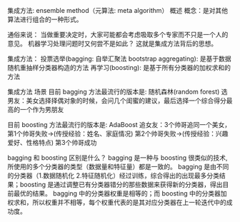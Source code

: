 集成方法: ensemble method（元算法: meta algorithm） 概述
概念：是对其他算法进行组合的一种形式。

通俗来说： 当做重要决定时，大家可能都会考虑吸取多个专家而不只是一个人的意见。 机器学习处理问题时又何尝不是如此？ 这就是集成方法背后的思想。

集成方法：
投票选举(bagging: 自举汇聚法 bootstrap aggregating): 是基于数据随机重抽样分类器构造的方法
再学习(boosting): 是基于所有分类器的加权求和的方法

集成方法 场景
目前 bagging 方法最流行的版本是: 随机森林(random forest)
选男友：美女选择择偶对象的时候，会问几个闺蜜的建议，最后选择一个综合得分最高的一个作为男朋友

目前 boosting 方法最流行的版本是: AdaBoost
追女友：3个帅哥追同一个美女，第1个帅哥失败->(传授经验：姓名、家庭情况) 第2个帅哥失败->(传授经验：兴趣爱好、性格特点) 第3个帅哥成功

bagging 和 boosting 区别是什么？
bagging 是一种与 boosting 很类似的技术, 所使用的多个分类器的类型（数据量和特征量）都是一致的。
bagging 是由不同的分类器（1.数据随机化 2.特征随机化）经过训练，综合得出的出现最多分类结果；boosting 是通过调整已有分类器错分的那些数据来获得新的分类器，得出目前最优的结果。
bagging 中的分类器权重是相等的；而 boosting 中的分类器加权求和，所以权重并不相等，每个权重代表的是其对应分类器在上一轮迭代中的成功度。